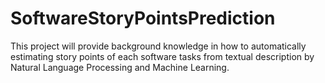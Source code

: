 # SoftwareStoryPointsPrediction
This project will provide background knowledge in how to automatically estimating story points of each software tasks from textual description by Natural Language Processing and Machine Learning.
